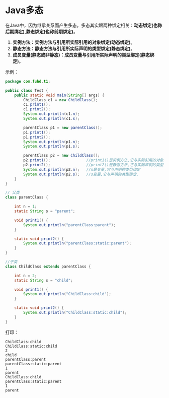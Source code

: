 Java多态
======================================================================
在Java中，因为继承关系而产生多态。多态其实跟两种绑定相关：**动态绑定(也称后期绑定),静态绑定(也称前期绑定)**。
1. **实例方法：实例方法与引用所实际引用的对象绑定(动态绑定)**。
2. **静态方法：静态方法与引用所实际声明的类型绑定(静态绑定)**。
3. **成员变量(静态或非静态)：成员变量与引用所实际声明的类型绑定(静态绑定)**。 

示例：
```java
package com.fuhd.t1;

public class Test {
    public static void main(String[] args) {
        ChildClass c1 = new ChildClass();
        c1.print1();
        c1.print2();
        System.out.println(c1.n);
        System.out.println(c1.s);

        parentClass p1 = new parentClass();
        p1.print1();
        p1.print2();
        System.out.println(p1.n);
        System.out.println(p1.s);

        parentClass p2 = new ChildClass();
        p2.print1();                //print1()是实例方法,它与实际引用的对象绑定
        p2.print2();                //print2()是静态方法,它与实际声明的类型绑定
        System.out.println(p2.n);   //n是变量,它与声明的类型绑定
        System.out.println(p2.s);   //s变量,它与声明的类型绑定.
    }
}

// 父类
class parentClass {

    int n = 1;
    static String s = "parent";

    void print1() {
        System.out.println("parentClass:parent");
    }

    static void print2() {
        System.out.println("parentClass:static:parent");
    }
}

//子类
class ChildClass extends parentClass {

    int n = 2;
    static String s = "child";

    void print1() {
        System.out.println("ChildClass:child");
    }

    static void print2() {
        System.out.println("ChildClass:static:child");
    }
}
```
打印：
```
ChildClass:child
ChildClass:static:child
2
child
parentClass:parent
parentClass:static:parent
1
parent
ChildClass:child
parentClass:static:parent
1
parent
```